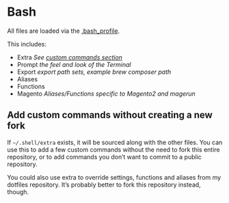 # Bash

All files are loaded via the [.bash_profile](https://github.com/GrimLink/dotfiles/blob/master/.bash_profile).

This includes:
- Extra _See [custom commands section](#add-custom-commands-without-creating-a-new-fork)_
- Prompt _the feel and look of the Terminal_
- Export _export path sets, example brew composer path_
- Aliases
- Functions
- Magento _Aliases/Functions specific to Magento2 and magerun_

## Add custom commands without creating a new fork

If `~/.shell/extra` exists, it will be sourced along with the other files. You can use this to add a few custom commands without the need to fork this entire repository, or to add commands you don’t want to commit to a public repository.

You could also use extra to override settings, functions and aliases from my dotfiles repository. It’s probably better to fork this repository instead, though.
